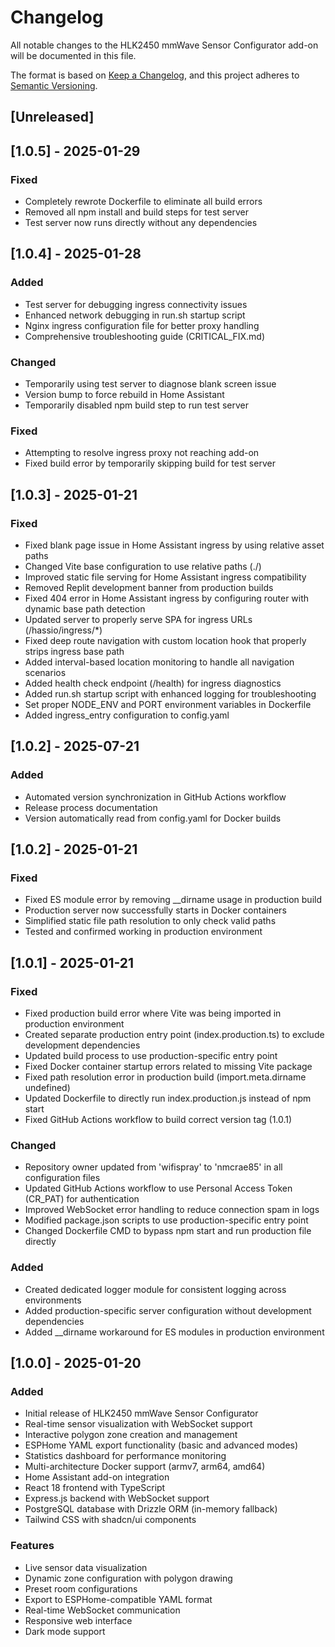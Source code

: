 # Changelog

All notable changes to the HLK2450 mmWave Sensor Configurator add-on will be documented in this file.

The format is based on [Keep a Changelog](https://keepachangelog.com/en/1.0.0/),
and this project adheres to [Semantic Versioning](https://semver.org/spec/v2.0.0.html).

## [Unreleased]

## [1.0.5] - 2025-01-29
### Fixed
- Completely rewrote Dockerfile to eliminate all build errors
- Removed all npm install and build steps for test server
- Test server now runs directly without any dependencies

## [1.0.4] - 2025-01-28
### Added
- Test server for debugging ingress connectivity issues
- Enhanced network debugging in run.sh startup script
- Nginx ingress configuration file for better proxy handling
- Comprehensive troubleshooting guide (CRITICAL_FIX.md)

### Changed
- Temporarily using test server to diagnose blank screen issue
- Version bump to force rebuild in Home Assistant
- Temporarily disabled npm build step to run test server

### Fixed
- Attempting to resolve ingress proxy not reaching add-on
- Fixed build error by temporarily skipping build for test server

## [1.0.3] - 2025-01-21
### Fixed
- Fixed blank page issue in Home Assistant ingress by using relative asset paths
- Changed Vite base configuration to use relative paths (./)
- Improved static file serving for Home Assistant ingress compatibility
- Removed Replit development banner from production builds
- Fixed 404 error in Home Assistant ingress by configuring router with dynamic base path detection
- Updated server to properly serve SPA for ingress URLs (/hassio/ingress/*)
- Fixed deep route navigation with custom location hook that properly strips ingress base path
- Added interval-based location monitoring to handle all navigation scenarios
- Added health check endpoint (/health) for ingress diagnostics
- Added run.sh startup script with enhanced logging for troubleshooting
- Set proper NODE_ENV and PORT environment variables in Dockerfile
- Added ingress_entry configuration to config.yaml

## [1.0.2] - 2025-07-21
### Added
- Automated version synchronization in GitHub Actions workflow
- Release process documentation
- Version automatically read from config.yaml for Docker builds

## [1.0.2] - 2025-01-21
### Fixed
- Fixed ES module error by removing __dirname usage in production build
- Production server now successfully starts in Docker containers
- Simplified static file path resolution to only check valid paths
- Tested and confirmed working in production environment

## [1.0.1] - 2025-01-21

### Fixed
- Fixed production build error where Vite was being imported in production environment
- Created separate production entry point (index.production.ts) to exclude development dependencies
- Updated build process to use production-specific entry point
- Fixed Docker container startup errors related to missing Vite package
- Fixed path resolution error in production build (import.meta.dirname undefined)
- Updated Dockerfile to directly run index.production.js instead of npm start
- Fixed GitHub Actions workflow to build correct version tag (1.0.1)

### Changed
- Repository owner updated from 'wifispray' to 'nmcrae85' in all configuration files
- Updated GitHub Actions workflow to use Personal Access Token (CR_PAT) for authentication
- Improved WebSocket error handling to reduce connection spam in logs
- Modified package.json scripts to use production-specific entry point
- Changed Dockerfile CMD to bypass npm start and run production file directly

### Added
- Created dedicated logger module for consistent logging across environments
- Added production-specific server configuration without development dependencies
- Added __dirname workaround for ES modules in production environment

## [1.0.0] - 2025-01-20

### Added
- Initial release of HLK2450 mmWave Sensor Configurator
- Real-time sensor visualization with WebSocket support
- Interactive polygon zone creation and management
- ESPHome YAML export functionality (basic and advanced modes)
- Statistics dashboard for performance monitoring
- Multi-architecture Docker support (armv7, arm64, amd64)
- Home Assistant add-on integration
- React 18 frontend with TypeScript
- Express.js backend with WebSocket support
- PostgreSQL database with Drizzle ORM (in-memory fallback)
- Tailwind CSS with shadcn/ui components

### Features
- Live sensor data visualization
- Dynamic zone configuration with polygon drawing
- Preset room configurations
- Export to ESPHome-compatible YAML format
- Real-time WebSocket communication
- Responsive web interface
- Dark mode support
